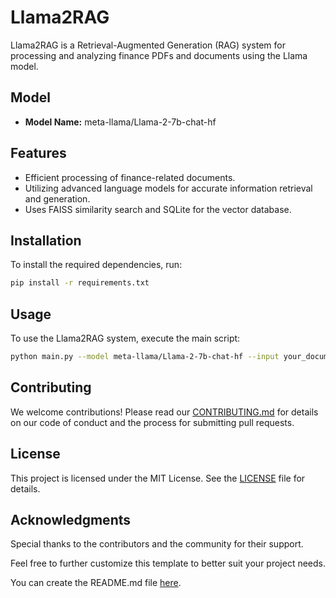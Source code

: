 # Llama2RAG

Llama2RAG is a Retrieval-Augmented Generation (RAG) system for processing and analyzing finance PDFs and documents using the Llama model.

## Model
- **Model Name:** meta-llama/Llama-2-7b-chat-hf

## Features
- Efficient processing of finance-related documents.
- Utilizing advanced language models for accurate information retrieval and generation.
- Uses FAISS similarity search and SQLite for the vector database.

## Installation
To install the required dependencies, run:
```bash
pip install -r requirements.txt
```

## Usage
To use the Llama2RAG system, execute the main script:
```bash
python main.py --model meta-llama/Llama-2-7b-chat-hf --input your_document.pdf
```

## Contributing
We welcome contributions! Please read our [CONTRIBUTING.md](CONTRIBUTING.md) for details on our code of conduct and the process for submitting pull requests.

## License
This project is licensed under the MIT License. See the [LICENSE](LICENSE) file for details.

## Acknowledgments
Special thanks to the contributors and the community for their support.

Feel free to further customize this template to better suit your project needs.

You can create the README.md file [here](https://github.com/3m6d/Llama2RAG/new/master?filename=README.md).
